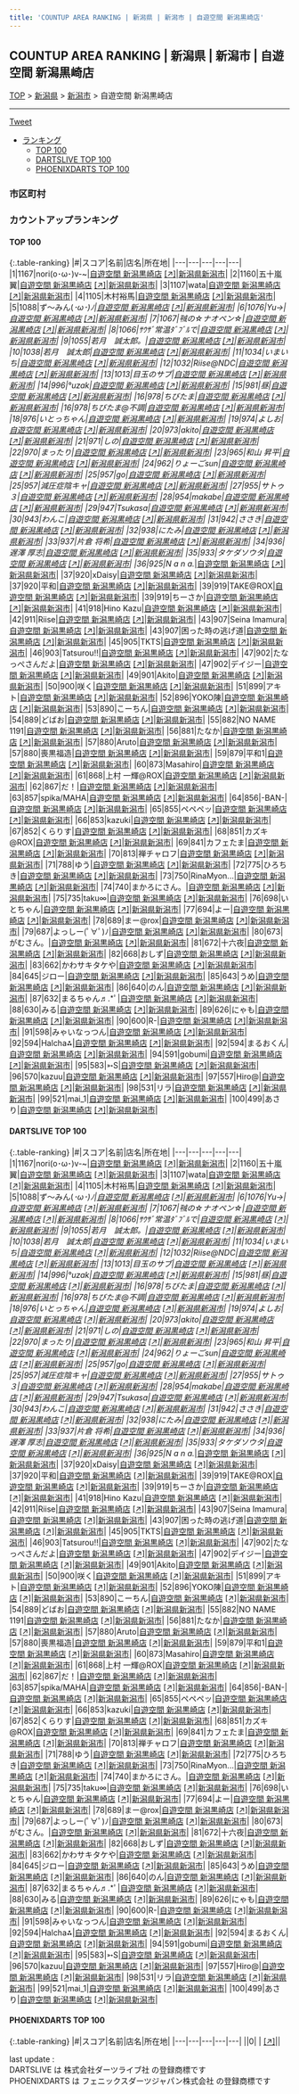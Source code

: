 ```yaml
---
title: 'COUNTUP AREA RANKING | 新潟県 | 新潟市 | 自遊空間 新潟黒崎店'
---
```

## COUNTUP AREA RANKING | 新潟県 | 新潟市 | 自遊空間 新潟黒崎店

[TOP](/darts/rank/) > [新潟県](/darts/rank/新潟県/) > [新潟市](/darts/rank/新潟県/新潟市/) > 自遊空間 新潟黒崎店

___

<a href="https://twitter.com/share?ref_src=twsrc%5Etfw" data-text="COUNTUP AREA RANKING | 新潟県新潟市自遊空間 新潟黒崎店" class="twitter-share-button" data-hashtags="DARTSLIVE,PHOENIXDARTS,darts,ダーツ" data-show-count="false">Tweet</a>

* [ランキング](#カウントアップランキング)
    * [TOP 100](#top-100)
    * [DARTSLIVE TOP 100](#dartslive-top-100)
    * [PHOENIXDARTS TOP 100](#phoenixdarts-top-100)

### 市区町村

<ul>

</ul>

### カウントアップランキング

#### TOP 100



{:.table-ranking}
|#|スコア|名前|店名|所在地|
|---|---|---|---|---|
|1|1167|<span class="rank-name-dl">nori(o･ω･)v-~</span>|<a href="/darts/rank/shops/3a2b16daa3afd832a3f63593b5358cc4.html">自遊空間 新潟黒崎店</a> <a href="https://search.dartslive.com/jp/shop/3a2b16daa3afd832a3f63593b5358cc4">[↗]</a>|<a href="/darts/rank/新潟県/新潟市">新潟県新潟市</a>|
|2|1160|<span class="rank-name-dl">五十嵐 翼</span>|<a href="/darts/rank/shops/3a2b16daa3afd832a3f63593b5358cc4.html">自遊空間 新潟黒崎店</a> <a href="https://search.dartslive.com/jp/shop/3a2b16daa3afd832a3f63593b5358cc4">[↗]</a>|<a href="/darts/rank/新潟県/新潟市">新潟県新潟市</a>|
|3|1107|<span class="rank-name-dl">wata</span>|<a href="/darts/rank/shops/3a2b16daa3afd832a3f63593b5358cc4.html">自遊空間 新潟黒崎店</a> <a href="https://search.dartslive.com/jp/shop/3a2b16daa3afd832a3f63593b5358cc4">[↗]</a>|<a href="/darts/rank/新潟県/新潟市">新潟県新潟市</a>|
|4|1105|<span class="rank-name-dl">木村裕馬</span>|<a href="/darts/rank/shops/3a2b16daa3afd832a3f63593b5358cc4.html">自遊空間 新潟黒崎店</a> <a href="https://search.dartslive.com/jp/shop/3a2b16daa3afd832a3f63593b5358cc4">[↗]</a>|<a href="/darts/rank/新潟県/新潟市">新潟県新潟市</a>|
|5|1088|<span class="rank-name-dl">ず～みん(*･ω･)ﾉ</span>|<a href="/darts/rank/shops/3a2b16daa3afd832a3f63593b5358cc4.html">自遊空間 新潟黒崎店</a> <a href="https://search.dartslive.com/jp/shop/3a2b16daa3afd832a3f63593b5358cc4">[↗]</a>|<a href="/darts/rank/新潟県/新潟市">新潟県新潟市</a>|
|6|1076|<span class="rank-name-dl">Yu→</span>|<a href="/darts/rank/shops/3a2b16daa3afd832a3f63593b5358cc4.html">自遊空間 新潟黒崎店</a> <a href="https://search.dartslive.com/jp/shop/3a2b16daa3afd832a3f63593b5358cc4">[↗]</a>|<a href="/darts/rank/新潟県/新潟市">新潟県新潟市</a>|
|7|1067|<span class="rank-name-dl">㍻の☆ナオペン☆</span>|<a href="/darts/rank/shops/3a2b16daa3afd832a3f63593b5358cc4.html">自遊空間 新潟黒崎店</a> <a href="https://search.dartslive.com/jp/shop/3a2b16daa3afd832a3f63593b5358cc4">[↗]</a>|<a href="/darts/rank/新潟県/新潟市">新潟県新潟市</a>|
|8|1066|<span class="rank-name-dl">ｻｳｻﾞ常温ﾀﾞﾌﾞﾙで</span>|<a href="/darts/rank/shops/3a2b16daa3afd832a3f63593b5358cc4.html">自遊空間 新潟黒崎店</a> <a href="https://search.dartslive.com/jp/shop/3a2b16daa3afd832a3f63593b5358cc4">[↗]</a>|<a href="/darts/rank/新潟県/新潟市">新潟県新潟市</a>|
|9|1055|<span class="rank-name-dl">若月　誠太郎。</span>|<a href="/darts/rank/shops/3a2b16daa3afd832a3f63593b5358cc4.html">自遊空間 新潟黒崎店</a> <a href="https://search.dartslive.com/jp/shop/3a2b16daa3afd832a3f63593b5358cc4">[↗]</a>|<a href="/darts/rank/新潟県/新潟市">新潟県新潟市</a>|
|10|1038|<span class="rank-name-dl">若月　誠太郎</span>|<a href="/darts/rank/shops/3a2b16daa3afd832a3f63593b5358cc4.html">自遊空間 新潟黒崎店</a> <a href="https://search.dartslive.com/jp/shop/3a2b16daa3afd832a3f63593b5358cc4">[↗]</a>|<a href="/darts/rank/新潟県/新潟市">新潟県新潟市</a>|
|11|1034|<span class="rank-name-dl">いまいち</span>|<a href="/darts/rank/shops/3a2b16daa3afd832a3f63593b5358cc4.html">自遊空間 新潟黒崎店</a> <a href="https://search.dartslive.com/jp/shop/3a2b16daa3afd832a3f63593b5358cc4">[↗]</a>|<a href="/darts/rank/新潟県/新潟市">新潟県新潟市</a>|
|12|1032|<span class="rank-name-dl">Riise@NDC</span>|<a href="/darts/rank/shops/3a2b16daa3afd832a3f63593b5358cc4.html">自遊空間 新潟黒崎店</a> <a href="https://search.dartslive.com/jp/shop/3a2b16daa3afd832a3f63593b5358cc4">[↗]</a>|<a href="/darts/rank/新潟県/新潟市">新潟県新潟市</a>|
|13|1013|<span class="rank-name-dl">目玉のサブ</span>|<a href="/darts/rank/shops/3a2b16daa3afd832a3f63593b5358cc4.html">自遊空間 新潟黒崎店</a> <a href="https://search.dartslive.com/jp/shop/3a2b16daa3afd832a3f63593b5358cc4">[↗]</a>|<a href="/darts/rank/新潟県/新潟市">新潟県新潟市</a>|
|14|996|<span class="rank-name-dl">°uzak</span>|<a href="/darts/rank/shops/3a2b16daa3afd832a3f63593b5358cc4.html">自遊空間 新潟黒崎店</a> <a href="https://search.dartslive.com/jp/shop/3a2b16daa3afd832a3f63593b5358cc4">[↗]</a>|<a href="/darts/rank/新潟県/新潟市">新潟県新潟市</a>|
|15|981|<span class="rank-name-dl">昼</span>|<a href="/darts/rank/shops/3a2b16daa3afd832a3f63593b5358cc4.html">自遊空間 新潟黒崎店</a> <a href="https://search.dartslive.com/jp/shop/3a2b16daa3afd832a3f63593b5358cc4">[↗]</a>|<a href="/darts/rank/新潟県/新潟市">新潟県新潟市</a>|
|16|978|<span class="rank-name-dl">ちびたま</span>|<a href="/darts/rank/shops/3a2b16daa3afd832a3f63593b5358cc4.html">自遊空間 新潟黒崎店</a> <a href="https://search.dartslive.com/jp/shop/3a2b16daa3afd832a3f63593b5358cc4">[↗]</a>|<a href="/darts/rank/新潟県/新潟市">新潟県新潟市</a>|
|16|978|<span class="rank-name-dl">ちびたま@不調</span>|<a href="/darts/rank/shops/3a2b16daa3afd832a3f63593b5358cc4.html">自遊空間 新潟黒崎店</a> <a href="https://search.dartslive.com/jp/shop/3a2b16daa3afd832a3f63593b5358cc4">[↗]</a>|<a href="/darts/rank/新潟県/新潟市">新潟県新潟市</a>|
|18|976|<span class="rank-name-dl">いとっちゃん</span>|<a href="/darts/rank/shops/3a2b16daa3afd832a3f63593b5358cc4.html">自遊空間 新潟黒崎店</a> <a href="https://search.dartslive.com/jp/shop/3a2b16daa3afd832a3f63593b5358cc4">[↗]</a>|<a href="/darts/rank/新潟県/新潟市">新潟県新潟市</a>|
|19|974|<span class="rank-name-dl">よしお</span>|<a href="/darts/rank/shops/3a2b16daa3afd832a3f63593b5358cc4.html">自遊空間 新潟黒崎店</a> <a href="https://search.dartslive.com/jp/shop/3a2b16daa3afd832a3f63593b5358cc4">[↗]</a>|<a href="/darts/rank/新潟県/新潟市">新潟県新潟市</a>|
|20|973|<span class="rank-name-dl">akito</span>|<a href="/darts/rank/shops/3a2b16daa3afd832a3f63593b5358cc4.html">自遊空間 新潟黒崎店</a> <a href="https://search.dartslive.com/jp/shop/3a2b16daa3afd832a3f63593b5358cc4">[↗]</a>|<a href="/darts/rank/新潟県/新潟市">新潟県新潟市</a>|
|21|971|<span class="rank-name-dl">しの</span>|<a href="/darts/rank/shops/3a2b16daa3afd832a3f63593b5358cc4.html">自遊空間 新潟黒崎店</a> <a href="https://search.dartslive.com/jp/shop/3a2b16daa3afd832a3f63593b5358cc4">[↗]</a>|<a href="/darts/rank/新潟県/新潟市">新潟県新潟市</a>|
|22|970|<span class="rank-name-dl">まったり</span>|<a href="/darts/rank/shops/3a2b16daa3afd832a3f63593b5358cc4.html">自遊空間 新潟黒崎店</a> <a href="https://search.dartslive.com/jp/shop/3a2b16daa3afd832a3f63593b5358cc4">[↗]</a>|<a href="/darts/rank/新潟県/新潟市">新潟県新潟市</a>|
|23|965|<span class="rank-name-dl">和山 昇平</span>|<a href="/darts/rank/shops/3a2b16daa3afd832a3f63593b5358cc4.html">自遊空間 新潟黒崎店</a> <a href="https://search.dartslive.com/jp/shop/3a2b16daa3afd832a3f63593b5358cc4">[↗]</a>|<a href="/darts/rank/新潟県/新潟市">新潟県新潟市</a>|
|24|962|<span class="rank-name-dl">りょーごsun</span>|<a href="/darts/rank/shops/3a2b16daa3afd832a3f63593b5358cc4.html">自遊空間 新潟黒崎店</a> <a href="https://search.dartslive.com/jp/shop/3a2b16daa3afd832a3f63593b5358cc4">[↗]</a>|<a href="/darts/rank/新潟県/新潟市">新潟県新潟市</a>|
|25|957|<span class="rank-name-dl">go</span>|<a href="/darts/rank/shops/3a2b16daa3afd832a3f63593b5358cc4.html">自遊空間 新潟黒崎店</a> <a href="https://search.dartslive.com/jp/shop/3a2b16daa3afd832a3f63593b5358cc4">[↗]</a>|<a href="/darts/rank/新潟県/新潟市">新潟県新潟市</a>|
|25|957|<span class="rank-name-dl">減圧症陰キャ</span>|<a href="/darts/rank/shops/3a2b16daa3afd832a3f63593b5358cc4.html">自遊空間 新潟黒崎店</a> <a href="https://search.dartslive.com/jp/shop/3a2b16daa3afd832a3f63593b5358cc4">[↗]</a>|<a href="/darts/rank/新潟県/新潟市">新潟県新潟市</a>|
|27|955|<span class="rank-name-dl">サトゥ３</span>|<a href="/darts/rank/shops/3a2b16daa3afd832a3f63593b5358cc4.html">自遊空間 新潟黒崎店</a> <a href="https://search.dartslive.com/jp/shop/3a2b16daa3afd832a3f63593b5358cc4">[↗]</a>|<a href="/darts/rank/新潟県/新潟市">新潟県新潟市</a>|
|28|954|<span class="rank-name-dl">makabe</span>|<a href="/darts/rank/shops/3a2b16daa3afd832a3f63593b5358cc4.html">自遊空間 新潟黒崎店</a> <a href="https://search.dartslive.com/jp/shop/3a2b16daa3afd832a3f63593b5358cc4">[↗]</a>|<a href="/darts/rank/新潟県/新潟市">新潟県新潟市</a>|
|29|947|<span class="rank-name-dl">Tsukasa</span>|<a href="/darts/rank/shops/3a2b16daa3afd832a3f63593b5358cc4.html">自遊空間 新潟黒崎店</a> <a href="https://search.dartslive.com/jp/shop/3a2b16daa3afd832a3f63593b5358cc4">[↗]</a>|<a href="/darts/rank/新潟県/新潟市">新潟県新潟市</a>|
|30|943|<span class="rank-name-dl">わんこ</span>|<a href="/darts/rank/shops/3a2b16daa3afd832a3f63593b5358cc4.html">自遊空間 新潟黒崎店</a> <a href="https://search.dartslive.com/jp/shop/3a2b16daa3afd832a3f63593b5358cc4">[↗]</a>|<a href="/darts/rank/新潟県/新潟市">新潟県新潟市</a>|
|31|942|<span class="rank-name-dl">ささき</span>|<a href="/darts/rank/shops/3a2b16daa3afd832a3f63593b5358cc4.html">自遊空間 新潟黒崎店</a> <a href="https://search.dartslive.com/jp/shop/3a2b16daa3afd832a3f63593b5358cc4">[↗]</a>|<a href="/darts/rank/新潟県/新潟市">新潟県新潟市</a>|
|32|938|<span class="rank-name-dl">にたみ</span>|<a href="/darts/rank/shops/3a2b16daa3afd832a3f63593b5358cc4.html">自遊空間 新潟黒崎店</a> <a href="https://search.dartslive.com/jp/shop/3a2b16daa3afd832a3f63593b5358cc4">[↗]</a>|<a href="/darts/rank/新潟県/新潟市">新潟県新潟市</a>|
|33|937|<span class="rank-name-dl">片倉 将希</span>|<a href="/darts/rank/shops/3a2b16daa3afd832a3f63593b5358cc4.html">自遊空間 新潟黒崎店</a> <a href="https://search.dartslive.com/jp/shop/3a2b16daa3afd832a3f63593b5358cc4">[↗]</a>|<a href="/darts/rank/新潟県/新潟市">新潟県新潟市</a>|
|34|936|<span class="rank-name-dl">遅澤 厚志</span>|<a href="/darts/rank/shops/3a2b16daa3afd832a3f63593b5358cc4.html">自遊空間 新潟黒崎店</a> <a href="https://search.dartslive.com/jp/shop/3a2b16daa3afd832a3f63593b5358cc4">[↗]</a>|<a href="/darts/rank/新潟県/新潟市">新潟県新潟市</a>|
|35|933|<span class="rank-name-dl">タケダソウタ</span>|<a href="/darts/rank/shops/3a2b16daa3afd832a3f63593b5358cc4.html">自遊空間 新潟黒崎店</a> <a href="https://search.dartslive.com/jp/shop/3a2b16daa3afd832a3f63593b5358cc4">[↗]</a>|<a href="/darts/rank/新潟県/新潟市">新潟県新潟市</a>|
|36|925|<span class="rank-name-dl">N a n a.*</span>|<a href="/darts/rank/shops/3a2b16daa3afd832a3f63593b5358cc4.html">自遊空間 新潟黒崎店</a> <a href="https://search.dartslive.com/jp/shop/3a2b16daa3afd832a3f63593b5358cc4">[↗]</a>|<a href="/darts/rank/新潟県/新潟市">新潟県新潟市</a>|
|37|920|<span class="rank-name-dl">xDaisy</span>|<a href="/darts/rank/shops/3a2b16daa3afd832a3f63593b5358cc4.html">自遊空間 新潟黒崎店</a> <a href="https://search.dartslive.com/jp/shop/3a2b16daa3afd832a3f63593b5358cc4">[↗]</a>|<a href="/darts/rank/新潟県/新潟市">新潟県新潟市</a>|
|37|920|<span class="rank-name-dl">平和</span>|<a href="/darts/rank/shops/3a2b16daa3afd832a3f63593b5358cc4.html">自遊空間 新潟黒崎店</a> <a href="https://search.dartslive.com/jp/shop/3a2b16daa3afd832a3f63593b5358cc4">[↗]</a>|<a href="/darts/rank/新潟県/新潟市">新潟県新潟市</a>|
|39|919|<span class="rank-name-dl">TAKE@ROX</span>|<a href="/darts/rank/shops/3a2b16daa3afd832a3f63593b5358cc4.html">自遊空間 新潟黒崎店</a> <a href="https://search.dartslive.com/jp/shop/3a2b16daa3afd832a3f63593b5358cc4">[↗]</a>|<a href="/darts/rank/新潟県/新潟市">新潟県新潟市</a>|
|39|919|<span class="rank-name-dl">ちーさか</span>|<a href="/darts/rank/shops/3a2b16daa3afd832a3f63593b5358cc4.html">自遊空間 新潟黒崎店</a> <a href="https://search.dartslive.com/jp/shop/3a2b16daa3afd832a3f63593b5358cc4">[↗]</a>|<a href="/darts/rank/新潟県/新潟市">新潟県新潟市</a>|
|41|918|<span class="rank-name-dl">Hino Kazu</span>|<a href="/darts/rank/shops/3a2b16daa3afd832a3f63593b5358cc4.html">自遊空間 新潟黒崎店</a> <a href="https://search.dartslive.com/jp/shop/3a2b16daa3afd832a3f63593b5358cc4">[↗]</a>|<a href="/darts/rank/新潟県/新潟市">新潟県新潟市</a>|
|42|911|<span class="rank-name-dl">Riise</span>|<a href="/darts/rank/shops/3a2b16daa3afd832a3f63593b5358cc4.html">自遊空間 新潟黒崎店</a> <a href="https://search.dartslive.com/jp/shop/3a2b16daa3afd832a3f63593b5358cc4">[↗]</a>|<a href="/darts/rank/新潟県/新潟市">新潟県新潟市</a>|
|43|907|<span class="rank-name-dl">Seina Imamura</span>|<a href="/darts/rank/shops/3a2b16daa3afd832a3f63593b5358cc4.html">自遊空間 新潟黒崎店</a> <a href="https://search.dartslive.com/jp/shop/3a2b16daa3afd832a3f63593b5358cc4">[↗]</a>|<a href="/darts/rank/新潟県/新潟市">新潟県新潟市</a>|
|43|907|<span class="rank-name-dl">困った時の逃げ道</span>|<a href="/darts/rank/shops/3a2b16daa3afd832a3f63593b5358cc4.html">自遊空間 新潟黒崎店</a> <a href="https://search.dartslive.com/jp/shop/3a2b16daa3afd832a3f63593b5358cc4">[↗]</a>|<a href="/darts/rank/新潟県/新潟市">新潟県新潟市</a>|
|45|905|<span class="rank-name-dl">TKTS</span>|<a href="/darts/rank/shops/3a2b16daa3afd832a3f63593b5358cc4.html">自遊空間 新潟黒崎店</a> <a href="https://search.dartslive.com/jp/shop/3a2b16daa3afd832a3f63593b5358cc4">[↗]</a>|<a href="/darts/rank/新潟県/新潟市">新潟県新潟市</a>|
|46|903|<span class="rank-name-dl">Tatsurou!!</span>|<a href="/darts/rank/shops/3a2b16daa3afd832a3f63593b5358cc4.html">自遊空間 新潟黒崎店</a> <a href="https://search.dartslive.com/jp/shop/3a2b16daa3afd832a3f63593b5358cc4">[↗]</a>|<a href="/darts/rank/新潟県/新潟市">新潟県新潟市</a>|
|47|902|<span class="rank-name-dl">たなっぺさんだよ</span>|<a href="/darts/rank/shops/3a2b16daa3afd832a3f63593b5358cc4.html">自遊空間 新潟黒崎店</a> <a href="https://search.dartslive.com/jp/shop/3a2b16daa3afd832a3f63593b5358cc4">[↗]</a>|<a href="/darts/rank/新潟県/新潟市">新潟県新潟市</a>|
|47|902|<span class="rank-name-dl">デイジー</span>|<a href="/darts/rank/shops/3a2b16daa3afd832a3f63593b5358cc4.html">自遊空間 新潟黒崎店</a> <a href="https://search.dartslive.com/jp/shop/3a2b16daa3afd832a3f63593b5358cc4">[↗]</a>|<a href="/darts/rank/新潟県/新潟市">新潟県新潟市</a>|
|49|901|<span class="rank-name-dl">Akito</span>|<a href="/darts/rank/shops/3a2b16daa3afd832a3f63593b5358cc4.html">自遊空間 新潟黒崎店</a> <a href="https://search.dartslive.com/jp/shop/3a2b16daa3afd832a3f63593b5358cc4">[↗]</a>|<a href="/darts/rank/新潟県/新潟市">新潟県新潟市</a>|
|50|900|<span class="rank-name-dl">咲く</span>|<a href="/darts/rank/shops/3a2b16daa3afd832a3f63593b5358cc4.html">自遊空間 新潟黒崎店</a> <a href="https://search.dartslive.com/jp/shop/3a2b16daa3afd832a3f63593b5358cc4">[↗]</a>|<a href="/darts/rank/新潟県/新潟市">新潟県新潟市</a>|
|51|899|<span class="rank-name-dl">アキト</span>|<a href="/darts/rank/shops/3a2b16daa3afd832a3f63593b5358cc4.html">自遊空間 新潟黒崎店</a> <a href="https://search.dartslive.com/jp/shop/3a2b16daa3afd832a3f63593b5358cc4">[↗]</a>|<a href="/darts/rank/新潟県/新潟市">新潟県新潟市</a>|
|52|896|<span class="rank-name-dl">YOKO陳</span>|<a href="/darts/rank/shops/3a2b16daa3afd832a3f63593b5358cc4.html">自遊空間 新潟黒崎店</a> <a href="https://search.dartslive.com/jp/shop/3a2b16daa3afd832a3f63593b5358cc4">[↗]</a>|<a href="/darts/rank/新潟県/新潟市">新潟県新潟市</a>|
|53|890|<span class="rank-name-dl">こーちん</span>|<a href="/darts/rank/shops/3a2b16daa3afd832a3f63593b5358cc4.html">自遊空間 新潟黒崎店</a> <a href="https://search.dartslive.com/jp/shop/3a2b16daa3afd832a3f63593b5358cc4">[↗]</a>|<a href="/darts/rank/新潟県/新潟市">新潟県新潟市</a>|
|54|889|<span class="rank-name-dl">どばお</span>|<a href="/darts/rank/shops/3a2b16daa3afd832a3f63593b5358cc4.html">自遊空間 新潟黒崎店</a> <a href="https://search.dartslive.com/jp/shop/3a2b16daa3afd832a3f63593b5358cc4">[↗]</a>|<a href="/darts/rank/新潟県/新潟市">新潟県新潟市</a>|
|55|882|<span class="rank-name-dl">NO NAME 1191</span>|<a href="/darts/rank/shops/3a2b16daa3afd832a3f63593b5358cc4.html">自遊空間 新潟黒崎店</a> <a href="https://search.dartslive.com/jp/shop/3a2b16daa3afd832a3f63593b5358cc4">[↗]</a>|<a href="/darts/rank/新潟県/新潟市">新潟県新潟市</a>|
|56|881|<span class="rank-name-dl">たなか</span>|<a href="/darts/rank/shops/3a2b16daa3afd832a3f63593b5358cc4.html">自遊空間 新潟黒崎店</a> <a href="https://search.dartslive.com/jp/shop/3a2b16daa3afd832a3f63593b5358cc4">[↗]</a>|<a href="/darts/rank/新潟県/新潟市">新潟県新潟市</a>|
|57|880|<span class="rank-name-dl">Aruto</span>|<a href="/darts/rank/shops/3a2b16daa3afd832a3f63593b5358cc4.html">自遊空間 新潟黒崎店</a> <a href="https://search.dartslive.com/jp/shop/3a2b16daa3afd832a3f63593b5358cc4">[↗]</a>|<a href="/darts/rank/新潟県/新潟市">新潟県新潟市</a>|
|57|880|<span class="rank-name-dl">喪黒福造</span>|<a href="/darts/rank/shops/3a2b16daa3afd832a3f63593b5358cc4.html">自遊空間 新潟黒崎店</a> <a href="https://search.dartslive.com/jp/shop/3a2b16daa3afd832a3f63593b5358cc4">[↗]</a>|<a href="/darts/rank/新潟県/新潟市">新潟県新潟市</a>|
|59|879|<span class="rank-name-dl">平和1</span>|<a href="/darts/rank/shops/3a2b16daa3afd832a3f63593b5358cc4.html">自遊空間 新潟黒崎店</a> <a href="https://search.dartslive.com/jp/shop/3a2b16daa3afd832a3f63593b5358cc4">[↗]</a>|<a href="/darts/rank/新潟県/新潟市">新潟県新潟市</a>|
|60|873|<span class="rank-name-dl">Masahiro</span>|<a href="/darts/rank/shops/3a2b16daa3afd832a3f63593b5358cc4.html">自遊空間 新潟黒崎店</a> <a href="https://search.dartslive.com/jp/shop/3a2b16daa3afd832a3f63593b5358cc4">[↗]</a>|<a href="/darts/rank/新潟県/新潟市">新潟県新潟市</a>|
|61|868|<span class="rank-name-dl">上村 一輝@ROX</span>|<a href="/darts/rank/shops/3a2b16daa3afd832a3f63593b5358cc4.html">自遊空間 新潟黒崎店</a> <a href="https://search.dartslive.com/jp/shop/3a2b16daa3afd832a3f63593b5358cc4">[↗]</a>|<a href="/darts/rank/新潟県/新潟市">新潟県新潟市</a>|
|62|867|<span class="rank-name-dl">だ！</span>|<a href="/darts/rank/shops/3a2b16daa3afd832a3f63593b5358cc4.html">自遊空間 新潟黒崎店</a> <a href="https://search.dartslive.com/jp/shop/3a2b16daa3afd832a3f63593b5358cc4">[↗]</a>|<a href="/darts/rank/新潟県/新潟市">新潟県新潟市</a>|
|63|857|<span class="rank-name-dl">spika/MAHA</span>|<a href="/darts/rank/shops/3a2b16daa3afd832a3f63593b5358cc4.html">自遊空間 新潟黒崎店</a> <a href="https://search.dartslive.com/jp/shop/3a2b16daa3afd832a3f63593b5358cc4">[↗]</a>|<a href="/darts/rank/新潟県/新潟市">新潟県新潟市</a>|
|64|856|<span class="rank-name-dl">-BAN-</span>|<a href="/darts/rank/shops/3a2b16daa3afd832a3f63593b5358cc4.html">自遊空間 新潟黒崎店</a> <a href="https://search.dartslive.com/jp/shop/3a2b16daa3afd832a3f63593b5358cc4">[↗]</a>|<a href="/darts/rank/新潟県/新潟市">新潟県新潟市</a>|
|65|855|<span class="rank-name-dl">ペペペッ</span>|<a href="/darts/rank/shops/3a2b16daa3afd832a3f63593b5358cc4.html">自遊空間 新潟黒崎店</a> <a href="https://search.dartslive.com/jp/shop/3a2b16daa3afd832a3f63593b5358cc4">[↗]</a>|<a href="/darts/rank/新潟県/新潟市">新潟県新潟市</a>|
|66|853|<span class="rank-name-dl">kazuki</span>|<a href="/darts/rank/shops/3a2b16daa3afd832a3f63593b5358cc4.html">自遊空間 新潟黒崎店</a> <a href="https://search.dartslive.com/jp/shop/3a2b16daa3afd832a3f63593b5358cc4">[↗]</a>|<a href="/darts/rank/新潟県/新潟市">新潟県新潟市</a>|
|67|852|<span class="rank-name-dl">くらりす</span>|<a href="/darts/rank/shops/3a2b16daa3afd832a3f63593b5358cc4.html">自遊空間 新潟黒崎店</a> <a href="https://search.dartslive.com/jp/shop/3a2b16daa3afd832a3f63593b5358cc4">[↗]</a>|<a href="/darts/rank/新潟県/新潟市">新潟県新潟市</a>|
|68|851|<span class="rank-name-dl">カズキ@ROX</span>|<a href="/darts/rank/shops/3a2b16daa3afd832a3f63593b5358cc4.html">自遊空間 新潟黒崎店</a> <a href="https://search.dartslive.com/jp/shop/3a2b16daa3afd832a3f63593b5358cc4">[↗]</a>|<a href="/darts/rank/新潟県/新潟市">新潟県新潟市</a>|
|69|841|<span class="rank-name-dl">カフェたま</span>|<a href="/darts/rank/shops/3a2b16daa3afd832a3f63593b5358cc4.html">自遊空間 新潟黒崎店</a> <a href="https://search.dartslive.com/jp/shop/3a2b16daa3afd832a3f63593b5358cc4">[↗]</a>|<a href="/darts/rank/新潟県/新潟市">新潟県新潟市</a>|
|70|813|<span class="rank-name-dl">禅チャロフ</span>|<a href="/darts/rank/shops/3a2b16daa3afd832a3f63593b5358cc4.html">自遊空間 新潟黒崎店</a> <a href="https://search.dartslive.com/jp/shop/3a2b16daa3afd832a3f63593b5358cc4">[↗]</a>|<a href="/darts/rank/新潟県/新潟市">新潟県新潟市</a>|
|71|788|<span class="rank-name-dl">ゆう</span>|<a href="/darts/rank/shops/3a2b16daa3afd832a3f63593b5358cc4.html">自遊空間 新潟黒崎店</a> <a href="https://search.dartslive.com/jp/shop/3a2b16daa3afd832a3f63593b5358cc4">[↗]</a>|<a href="/darts/rank/新潟県/新潟市">新潟県新潟市</a>|
|72|775|<span class="rank-name-dl">ひろちき</span>|<a href="/darts/rank/shops/3a2b16daa3afd832a3f63593b5358cc4.html">自遊空間 新潟黒崎店</a> <a href="https://search.dartslive.com/jp/shop/3a2b16daa3afd832a3f63593b5358cc4">[↗]</a>|<a href="/darts/rank/新潟県/新潟市">新潟県新潟市</a>|
|73|750|<span class="rank-name-dl">RinaMyon...</span>|<a href="/darts/rank/shops/3a2b16daa3afd832a3f63593b5358cc4.html">自遊空間 新潟黒崎店</a> <a href="https://search.dartslive.com/jp/shop/3a2b16daa3afd832a3f63593b5358cc4">[↗]</a>|<a href="/darts/rank/新潟県/新潟市">新潟県新潟市</a>|
|74|740|<span class="rank-name-dl">まかろにさん。</span>|<a href="/darts/rank/shops/3a2b16daa3afd832a3f63593b5358cc4.html">自遊空間 新潟黒崎店</a> <a href="https://search.dartslive.com/jp/shop/3a2b16daa3afd832a3f63593b5358cc4">[↗]</a>|<a href="/darts/rank/新潟県/新潟市">新潟県新潟市</a>|
|75|735|<span class="rank-name-dl">taku∞</span>|<a href="/darts/rank/shops/3a2b16daa3afd832a3f63593b5358cc4.html">自遊空間 新潟黒崎店</a> <a href="https://search.dartslive.com/jp/shop/3a2b16daa3afd832a3f63593b5358cc4">[↗]</a>|<a href="/darts/rank/新潟県/新潟市">新潟県新潟市</a>|
|76|698|<span class="rank-name-dl">いとちゃん</span>|<a href="/darts/rank/shops/3a2b16daa3afd832a3f63593b5358cc4.html">自遊空間 新潟黒崎店</a> <a href="https://search.dartslive.com/jp/shop/3a2b16daa3afd832a3f63593b5358cc4">[↗]</a>|<a href="/darts/rank/新潟県/新潟市">新潟県新潟市</a>|
|77|694|<span class="rank-name-dl">よー</span>|<a href="/darts/rank/shops/3a2b16daa3afd832a3f63593b5358cc4.html">自遊空間 新潟黒崎店</a> <a href="https://search.dartslive.com/jp/shop/3a2b16daa3afd832a3f63593b5358cc4">[↗]</a>|<a href="/darts/rank/新潟県/新潟市">新潟県新潟市</a>|
|78|689|<span class="rank-name-dl">まー@rox</span>|<a href="/darts/rank/shops/3a2b16daa3afd832a3f63593b5358cc4.html">自遊空間 新潟黒崎店</a> <a href="https://search.dartslive.com/jp/shop/3a2b16daa3afd832a3f63593b5358cc4">[↗]</a>|<a href="/darts/rank/新潟県/新潟市">新潟県新潟市</a>|
|79|687|<span class="rank-name-dl">よっしー(ﾟ∀ﾟ)ﾉ</span>|<a href="/darts/rank/shops/3a2b16daa3afd832a3f63593b5358cc4.html">自遊空間 新潟黒崎店</a> <a href="https://search.dartslive.com/jp/shop/3a2b16daa3afd832a3f63593b5358cc4">[↗]</a>|<a href="/darts/rank/新潟県/新潟市">新潟県新潟市</a>|
|80|673|<span class="rank-name-dl">がむさん。</span>|<a href="/darts/rank/shops/3a2b16daa3afd832a3f63593b5358cc4.html">自遊空間 新潟黒崎店</a> <a href="https://search.dartslive.com/jp/shop/3a2b16daa3afd832a3f63593b5358cc4">[↗]</a>|<a href="/darts/rank/新潟県/新潟市">新潟県新潟市</a>|
|81|672|<span class="rank-name-dl">十六夜</span>|<a href="/darts/rank/shops/3a2b16daa3afd832a3f63593b5358cc4.html">自遊空間 新潟黒崎店</a> <a href="https://search.dartslive.com/jp/shop/3a2b16daa3afd832a3f63593b5358cc4">[↗]</a>|<a href="/darts/rank/新潟県/新潟市">新潟県新潟市</a>|
|82|668|<span class="rank-name-dl">おしず</span>|<a href="/darts/rank/shops/3a2b16daa3afd832a3f63593b5358cc4.html">自遊空間 新潟黒崎店</a> <a href="https://search.dartslive.com/jp/shop/3a2b16daa3afd832a3f63593b5358cc4">[↗]</a>|<a href="/darts/rank/新潟県/新潟市">新潟県新潟市</a>|
|83|662|<span class="rank-name-dl">かわサキタケや</span>|<a href="/darts/rank/shops/3a2b16daa3afd832a3f63593b5358cc4.html">自遊空間 新潟黒崎店</a> <a href="https://search.dartslive.com/jp/shop/3a2b16daa3afd832a3f63593b5358cc4">[↗]</a>|<a href="/darts/rank/新潟県/新潟市">新潟県新潟市</a>|
|84|645|<span class="rank-name-dl">ジロー</span>|<a href="/darts/rank/shops/3a2b16daa3afd832a3f63593b5358cc4.html">自遊空間 新潟黒崎店</a> <a href="https://search.dartslive.com/jp/shop/3a2b16daa3afd832a3f63593b5358cc4">[↗]</a>|<a href="/darts/rank/新潟県/新潟市">新潟県新潟市</a>|
|85|643|<span class="rank-name-dl">うめ</span>|<a href="/darts/rank/shops/3a2b16daa3afd832a3f63593b5358cc4.html">自遊空間 新潟黒崎店</a> <a href="https://search.dartslive.com/jp/shop/3a2b16daa3afd832a3f63593b5358cc4">[↗]</a>|<a href="/darts/rank/新潟県/新潟市">新潟県新潟市</a>|
|86|640|<span class="rank-name-dl">のん</span>|<a href="/darts/rank/shops/3a2b16daa3afd832a3f63593b5358cc4.html">自遊空間 新潟黒崎店</a> <a href="https://search.dartslive.com/jp/shop/3a2b16daa3afd832a3f63593b5358cc4">[↗]</a>|<a href="/darts/rank/新潟県/新潟市">新潟県新潟市</a>|
|87|632|<span class="rank-name-dl">まるちゃん♬.*ﾟ</span>|<a href="/darts/rank/shops/3a2b16daa3afd832a3f63593b5358cc4.html">自遊空間 新潟黒崎店</a> <a href="https://search.dartslive.com/jp/shop/3a2b16daa3afd832a3f63593b5358cc4">[↗]</a>|<a href="/darts/rank/新潟県/新潟市">新潟県新潟市</a>|
|88|630|<span class="rank-name-dl">みる</span>|<a href="/darts/rank/shops/3a2b16daa3afd832a3f63593b5358cc4.html">自遊空間 新潟黒崎店</a> <a href="https://search.dartslive.com/jp/shop/3a2b16daa3afd832a3f63593b5358cc4">[↗]</a>|<a href="/darts/rank/新潟県/新潟市">新潟県新潟市</a>|
|89|626|<span class="rank-name-dl">にゃも</span>|<a href="/darts/rank/shops/3a2b16daa3afd832a3f63593b5358cc4.html">自遊空間 新潟黒崎店</a> <a href="https://search.dartslive.com/jp/shop/3a2b16daa3afd832a3f63593b5358cc4">[↗]</a>|<a href="/darts/rank/新潟県/新潟市">新潟県新潟市</a>|
|90|600|<span class="rank-name-dl">R-</span>|<a href="/darts/rank/shops/3a2b16daa3afd832a3f63593b5358cc4.html">自遊空間 新潟黒崎店</a> <a href="https://search.dartslive.com/jp/shop/3a2b16daa3afd832a3f63593b5358cc4">[↗]</a>|<a href="/darts/rank/新潟県/新潟市">新潟県新潟市</a>|
|91|598|<span class="rank-name-dl">みゃいなっつん</span>|<a href="/darts/rank/shops/3a2b16daa3afd832a3f63593b5358cc4.html">自遊空間 新潟黒崎店</a> <a href="https://search.dartslive.com/jp/shop/3a2b16daa3afd832a3f63593b5358cc4">[↗]</a>|<a href="/darts/rank/新潟県/新潟市">新潟県新潟市</a>|
|92|594|<span class="rank-name-dl">Halcha⁂</span>|<a href="/darts/rank/shops/3a2b16daa3afd832a3f63593b5358cc4.html">自遊空間 新潟黒崎店</a> <a href="https://search.dartslive.com/jp/shop/3a2b16daa3afd832a3f63593b5358cc4">[↗]</a>|<a href="/darts/rank/新潟県/新潟市">新潟県新潟市</a>|
|92|594|<span class="rank-name-dl">まるおくん</span>|<a href="/darts/rank/shops/3a2b16daa3afd832a3f63593b5358cc4.html">自遊空間 新潟黒崎店</a> <a href="https://search.dartslive.com/jp/shop/3a2b16daa3afd832a3f63593b5358cc4">[↗]</a>|<a href="/darts/rank/新潟県/新潟市">新潟県新潟市</a>|
|94|591|<span class="rank-name-dl">gobumi</span>|<a href="/darts/rank/shops/3a2b16daa3afd832a3f63593b5358cc4.html">自遊空間 新潟黒崎店</a> <a href="https://search.dartslive.com/jp/shop/3a2b16daa3afd832a3f63593b5358cc4">[↗]</a>|<a href="/darts/rank/新潟県/新潟市">新潟県新潟市</a>|
|95|583|<span class="rank-name-dl">➳S</span>|<a href="/darts/rank/shops/3a2b16daa3afd832a3f63593b5358cc4.html">自遊空間 新潟黒崎店</a> <a href="https://search.dartslive.com/jp/shop/3a2b16daa3afd832a3f63593b5358cc4">[↗]</a>|<a href="/darts/rank/新潟県/新潟市">新潟県新潟市</a>|
|96|570|<span class="rank-name-dl">kazuu</span>|<a href="/darts/rank/shops/3a2b16daa3afd832a3f63593b5358cc4.html">自遊空間 新潟黒崎店</a> <a href="https://search.dartslive.com/jp/shop/3a2b16daa3afd832a3f63593b5358cc4">[↗]</a>|<a href="/darts/rank/新潟県/新潟市">新潟県新潟市</a>|
|97|557|<span class="rank-name-dl">Hiro@</span>|<a href="/darts/rank/shops/3a2b16daa3afd832a3f63593b5358cc4.html">自遊空間 新潟黒崎店</a> <a href="https://search.dartslive.com/jp/shop/3a2b16daa3afd832a3f63593b5358cc4">[↗]</a>|<a href="/darts/rank/新潟県/新潟市">新潟県新潟市</a>|
|98|531|<span class="rank-name-dl">リラ</span>|<a href="/darts/rank/shops/3a2b16daa3afd832a3f63593b5358cc4.html">自遊空間 新潟黒崎店</a> <a href="https://search.dartslive.com/jp/shop/3a2b16daa3afd832a3f63593b5358cc4">[↗]</a>|<a href="/darts/rank/新潟県/新潟市">新潟県新潟市</a>|
|99|521|<span class="rank-name-dl">mai_1</span>|<a href="/darts/rank/shops/3a2b16daa3afd832a3f63593b5358cc4.html">自遊空間 新潟黒崎店</a> <a href="https://search.dartslive.com/jp/shop/3a2b16daa3afd832a3f63593b5358cc4">[↗]</a>|<a href="/darts/rank/新潟県/新潟市">新潟県新潟市</a>|
|100|499|<span class="rank-name-dl">あさり</span>|<a href="/darts/rank/shops/3a2b16daa3afd832a3f63593b5358cc4.html">自遊空間 新潟黒崎店</a> <a href="https://search.dartslive.com/jp/shop/3a2b16daa3afd832a3f63593b5358cc4">[↗]</a>|<a href="/darts/rank/新潟県/新潟市">新潟県新潟市</a>|


#### DARTSLIVE TOP 100



{:.table-ranking}
|#|スコア|名前|店名|所在地|
|---|---|---|---|---|
|1|1167|<span class="rank-name-dl">nori(o･ω･)v-~</span>|<a href="/darts/rank/shops/3a2b16daa3afd832a3f63593b5358cc4.html">自遊空間 新潟黒崎店</a> <a href="https://search.dartslive.com/jp/shop/3a2b16daa3afd832a3f63593b5358cc4">[↗]</a>|<a href="/darts/rank/新潟県/新潟市">新潟県新潟市</a>|
|2|1160|<span class="rank-name-dl">五十嵐 翼</span>|<a href="/darts/rank/shops/3a2b16daa3afd832a3f63593b5358cc4.html">自遊空間 新潟黒崎店</a> <a href="https://search.dartslive.com/jp/shop/3a2b16daa3afd832a3f63593b5358cc4">[↗]</a>|<a href="/darts/rank/新潟県/新潟市">新潟県新潟市</a>|
|3|1107|<span class="rank-name-dl">wata</span>|<a href="/darts/rank/shops/3a2b16daa3afd832a3f63593b5358cc4.html">自遊空間 新潟黒崎店</a> <a href="https://search.dartslive.com/jp/shop/3a2b16daa3afd832a3f63593b5358cc4">[↗]</a>|<a href="/darts/rank/新潟県/新潟市">新潟県新潟市</a>|
|4|1105|<span class="rank-name-dl">木村裕馬</span>|<a href="/darts/rank/shops/3a2b16daa3afd832a3f63593b5358cc4.html">自遊空間 新潟黒崎店</a> <a href="https://search.dartslive.com/jp/shop/3a2b16daa3afd832a3f63593b5358cc4">[↗]</a>|<a href="/darts/rank/新潟県/新潟市">新潟県新潟市</a>|
|5|1088|<span class="rank-name-dl">ず～みん(*･ω･)ﾉ</span>|<a href="/darts/rank/shops/3a2b16daa3afd832a3f63593b5358cc4.html">自遊空間 新潟黒崎店</a> <a href="https://search.dartslive.com/jp/shop/3a2b16daa3afd832a3f63593b5358cc4">[↗]</a>|<a href="/darts/rank/新潟県/新潟市">新潟県新潟市</a>|
|6|1076|<span class="rank-name-dl">Yu→</span>|<a href="/darts/rank/shops/3a2b16daa3afd832a3f63593b5358cc4.html">自遊空間 新潟黒崎店</a> <a href="https://search.dartslive.com/jp/shop/3a2b16daa3afd832a3f63593b5358cc4">[↗]</a>|<a href="/darts/rank/新潟県/新潟市">新潟県新潟市</a>|
|7|1067|<span class="rank-name-dl">㍻の☆ナオペン☆</span>|<a href="/darts/rank/shops/3a2b16daa3afd832a3f63593b5358cc4.html">自遊空間 新潟黒崎店</a> <a href="https://search.dartslive.com/jp/shop/3a2b16daa3afd832a3f63593b5358cc4">[↗]</a>|<a href="/darts/rank/新潟県/新潟市">新潟県新潟市</a>|
|8|1066|<span class="rank-name-dl">ｻｳｻﾞ常温ﾀﾞﾌﾞﾙで</span>|<a href="/darts/rank/shops/3a2b16daa3afd832a3f63593b5358cc4.html">自遊空間 新潟黒崎店</a> <a href="https://search.dartslive.com/jp/shop/3a2b16daa3afd832a3f63593b5358cc4">[↗]</a>|<a href="/darts/rank/新潟県/新潟市">新潟県新潟市</a>|
|9|1055|<span class="rank-name-dl">若月　誠太郎。</span>|<a href="/darts/rank/shops/3a2b16daa3afd832a3f63593b5358cc4.html">自遊空間 新潟黒崎店</a> <a href="https://search.dartslive.com/jp/shop/3a2b16daa3afd832a3f63593b5358cc4">[↗]</a>|<a href="/darts/rank/新潟県/新潟市">新潟県新潟市</a>|
|10|1038|<span class="rank-name-dl">若月　誠太郎</span>|<a href="/darts/rank/shops/3a2b16daa3afd832a3f63593b5358cc4.html">自遊空間 新潟黒崎店</a> <a href="https://search.dartslive.com/jp/shop/3a2b16daa3afd832a3f63593b5358cc4">[↗]</a>|<a href="/darts/rank/新潟県/新潟市">新潟県新潟市</a>|
|11|1034|<span class="rank-name-dl">いまいち</span>|<a href="/darts/rank/shops/3a2b16daa3afd832a3f63593b5358cc4.html">自遊空間 新潟黒崎店</a> <a href="https://search.dartslive.com/jp/shop/3a2b16daa3afd832a3f63593b5358cc4">[↗]</a>|<a href="/darts/rank/新潟県/新潟市">新潟県新潟市</a>|
|12|1032|<span class="rank-name-dl">Riise@NDC</span>|<a href="/darts/rank/shops/3a2b16daa3afd832a3f63593b5358cc4.html">自遊空間 新潟黒崎店</a> <a href="https://search.dartslive.com/jp/shop/3a2b16daa3afd832a3f63593b5358cc4">[↗]</a>|<a href="/darts/rank/新潟県/新潟市">新潟県新潟市</a>|
|13|1013|<span class="rank-name-dl">目玉のサブ</span>|<a href="/darts/rank/shops/3a2b16daa3afd832a3f63593b5358cc4.html">自遊空間 新潟黒崎店</a> <a href="https://search.dartslive.com/jp/shop/3a2b16daa3afd832a3f63593b5358cc4">[↗]</a>|<a href="/darts/rank/新潟県/新潟市">新潟県新潟市</a>|
|14|996|<span class="rank-name-dl">°uzak</span>|<a href="/darts/rank/shops/3a2b16daa3afd832a3f63593b5358cc4.html">自遊空間 新潟黒崎店</a> <a href="https://search.dartslive.com/jp/shop/3a2b16daa3afd832a3f63593b5358cc4">[↗]</a>|<a href="/darts/rank/新潟県/新潟市">新潟県新潟市</a>|
|15|981|<span class="rank-name-dl">昼</span>|<a href="/darts/rank/shops/3a2b16daa3afd832a3f63593b5358cc4.html">自遊空間 新潟黒崎店</a> <a href="https://search.dartslive.com/jp/shop/3a2b16daa3afd832a3f63593b5358cc4">[↗]</a>|<a href="/darts/rank/新潟県/新潟市">新潟県新潟市</a>|
|16|978|<span class="rank-name-dl">ちびたま</span>|<a href="/darts/rank/shops/3a2b16daa3afd832a3f63593b5358cc4.html">自遊空間 新潟黒崎店</a> <a href="https://search.dartslive.com/jp/shop/3a2b16daa3afd832a3f63593b5358cc4">[↗]</a>|<a href="/darts/rank/新潟県/新潟市">新潟県新潟市</a>|
|16|978|<span class="rank-name-dl">ちびたま@不調</span>|<a href="/darts/rank/shops/3a2b16daa3afd832a3f63593b5358cc4.html">自遊空間 新潟黒崎店</a> <a href="https://search.dartslive.com/jp/shop/3a2b16daa3afd832a3f63593b5358cc4">[↗]</a>|<a href="/darts/rank/新潟県/新潟市">新潟県新潟市</a>|
|18|976|<span class="rank-name-dl">いとっちゃん</span>|<a href="/darts/rank/shops/3a2b16daa3afd832a3f63593b5358cc4.html">自遊空間 新潟黒崎店</a> <a href="https://search.dartslive.com/jp/shop/3a2b16daa3afd832a3f63593b5358cc4">[↗]</a>|<a href="/darts/rank/新潟県/新潟市">新潟県新潟市</a>|
|19|974|<span class="rank-name-dl">よしお</span>|<a href="/darts/rank/shops/3a2b16daa3afd832a3f63593b5358cc4.html">自遊空間 新潟黒崎店</a> <a href="https://search.dartslive.com/jp/shop/3a2b16daa3afd832a3f63593b5358cc4">[↗]</a>|<a href="/darts/rank/新潟県/新潟市">新潟県新潟市</a>|
|20|973|<span class="rank-name-dl">akito</span>|<a href="/darts/rank/shops/3a2b16daa3afd832a3f63593b5358cc4.html">自遊空間 新潟黒崎店</a> <a href="https://search.dartslive.com/jp/shop/3a2b16daa3afd832a3f63593b5358cc4">[↗]</a>|<a href="/darts/rank/新潟県/新潟市">新潟県新潟市</a>|
|21|971|<span class="rank-name-dl">しの</span>|<a href="/darts/rank/shops/3a2b16daa3afd832a3f63593b5358cc4.html">自遊空間 新潟黒崎店</a> <a href="https://search.dartslive.com/jp/shop/3a2b16daa3afd832a3f63593b5358cc4">[↗]</a>|<a href="/darts/rank/新潟県/新潟市">新潟県新潟市</a>|
|22|970|<span class="rank-name-dl">まったり</span>|<a href="/darts/rank/shops/3a2b16daa3afd832a3f63593b5358cc4.html">自遊空間 新潟黒崎店</a> <a href="https://search.dartslive.com/jp/shop/3a2b16daa3afd832a3f63593b5358cc4">[↗]</a>|<a href="/darts/rank/新潟県/新潟市">新潟県新潟市</a>|
|23|965|<span class="rank-name-dl">和山 昇平</span>|<a href="/darts/rank/shops/3a2b16daa3afd832a3f63593b5358cc4.html">自遊空間 新潟黒崎店</a> <a href="https://search.dartslive.com/jp/shop/3a2b16daa3afd832a3f63593b5358cc4">[↗]</a>|<a href="/darts/rank/新潟県/新潟市">新潟県新潟市</a>|
|24|962|<span class="rank-name-dl">りょーごsun</span>|<a href="/darts/rank/shops/3a2b16daa3afd832a3f63593b5358cc4.html">自遊空間 新潟黒崎店</a> <a href="https://search.dartslive.com/jp/shop/3a2b16daa3afd832a3f63593b5358cc4">[↗]</a>|<a href="/darts/rank/新潟県/新潟市">新潟県新潟市</a>|
|25|957|<span class="rank-name-dl">go</span>|<a href="/darts/rank/shops/3a2b16daa3afd832a3f63593b5358cc4.html">自遊空間 新潟黒崎店</a> <a href="https://search.dartslive.com/jp/shop/3a2b16daa3afd832a3f63593b5358cc4">[↗]</a>|<a href="/darts/rank/新潟県/新潟市">新潟県新潟市</a>|
|25|957|<span class="rank-name-dl">減圧症陰キャ</span>|<a href="/darts/rank/shops/3a2b16daa3afd832a3f63593b5358cc4.html">自遊空間 新潟黒崎店</a> <a href="https://search.dartslive.com/jp/shop/3a2b16daa3afd832a3f63593b5358cc4">[↗]</a>|<a href="/darts/rank/新潟県/新潟市">新潟県新潟市</a>|
|27|955|<span class="rank-name-dl">サトゥ３</span>|<a href="/darts/rank/shops/3a2b16daa3afd832a3f63593b5358cc4.html">自遊空間 新潟黒崎店</a> <a href="https://search.dartslive.com/jp/shop/3a2b16daa3afd832a3f63593b5358cc4">[↗]</a>|<a href="/darts/rank/新潟県/新潟市">新潟県新潟市</a>|
|28|954|<span class="rank-name-dl">makabe</span>|<a href="/darts/rank/shops/3a2b16daa3afd832a3f63593b5358cc4.html">自遊空間 新潟黒崎店</a> <a href="https://search.dartslive.com/jp/shop/3a2b16daa3afd832a3f63593b5358cc4">[↗]</a>|<a href="/darts/rank/新潟県/新潟市">新潟県新潟市</a>|
|29|947|<span class="rank-name-dl">Tsukasa</span>|<a href="/darts/rank/shops/3a2b16daa3afd832a3f63593b5358cc4.html">自遊空間 新潟黒崎店</a> <a href="https://search.dartslive.com/jp/shop/3a2b16daa3afd832a3f63593b5358cc4">[↗]</a>|<a href="/darts/rank/新潟県/新潟市">新潟県新潟市</a>|
|30|943|<span class="rank-name-dl">わんこ</span>|<a href="/darts/rank/shops/3a2b16daa3afd832a3f63593b5358cc4.html">自遊空間 新潟黒崎店</a> <a href="https://search.dartslive.com/jp/shop/3a2b16daa3afd832a3f63593b5358cc4">[↗]</a>|<a href="/darts/rank/新潟県/新潟市">新潟県新潟市</a>|
|31|942|<span class="rank-name-dl">ささき</span>|<a href="/darts/rank/shops/3a2b16daa3afd832a3f63593b5358cc4.html">自遊空間 新潟黒崎店</a> <a href="https://search.dartslive.com/jp/shop/3a2b16daa3afd832a3f63593b5358cc4">[↗]</a>|<a href="/darts/rank/新潟県/新潟市">新潟県新潟市</a>|
|32|938|<span class="rank-name-dl">にたみ</span>|<a href="/darts/rank/shops/3a2b16daa3afd832a3f63593b5358cc4.html">自遊空間 新潟黒崎店</a> <a href="https://search.dartslive.com/jp/shop/3a2b16daa3afd832a3f63593b5358cc4">[↗]</a>|<a href="/darts/rank/新潟県/新潟市">新潟県新潟市</a>|
|33|937|<span class="rank-name-dl">片倉 将希</span>|<a href="/darts/rank/shops/3a2b16daa3afd832a3f63593b5358cc4.html">自遊空間 新潟黒崎店</a> <a href="https://search.dartslive.com/jp/shop/3a2b16daa3afd832a3f63593b5358cc4">[↗]</a>|<a href="/darts/rank/新潟県/新潟市">新潟県新潟市</a>|
|34|936|<span class="rank-name-dl">遅澤 厚志</span>|<a href="/darts/rank/shops/3a2b16daa3afd832a3f63593b5358cc4.html">自遊空間 新潟黒崎店</a> <a href="https://search.dartslive.com/jp/shop/3a2b16daa3afd832a3f63593b5358cc4">[↗]</a>|<a href="/darts/rank/新潟県/新潟市">新潟県新潟市</a>|
|35|933|<span class="rank-name-dl">タケダソウタ</span>|<a href="/darts/rank/shops/3a2b16daa3afd832a3f63593b5358cc4.html">自遊空間 新潟黒崎店</a> <a href="https://search.dartslive.com/jp/shop/3a2b16daa3afd832a3f63593b5358cc4">[↗]</a>|<a href="/darts/rank/新潟県/新潟市">新潟県新潟市</a>|
|36|925|<span class="rank-name-dl">N a n a.*</span>|<a href="/darts/rank/shops/3a2b16daa3afd832a3f63593b5358cc4.html">自遊空間 新潟黒崎店</a> <a href="https://search.dartslive.com/jp/shop/3a2b16daa3afd832a3f63593b5358cc4">[↗]</a>|<a href="/darts/rank/新潟県/新潟市">新潟県新潟市</a>|
|37|920|<span class="rank-name-dl">xDaisy</span>|<a href="/darts/rank/shops/3a2b16daa3afd832a3f63593b5358cc4.html">自遊空間 新潟黒崎店</a> <a href="https://search.dartslive.com/jp/shop/3a2b16daa3afd832a3f63593b5358cc4">[↗]</a>|<a href="/darts/rank/新潟県/新潟市">新潟県新潟市</a>|
|37|920|<span class="rank-name-dl">平和</span>|<a href="/darts/rank/shops/3a2b16daa3afd832a3f63593b5358cc4.html">自遊空間 新潟黒崎店</a> <a href="https://search.dartslive.com/jp/shop/3a2b16daa3afd832a3f63593b5358cc4">[↗]</a>|<a href="/darts/rank/新潟県/新潟市">新潟県新潟市</a>|
|39|919|<span class="rank-name-dl">TAKE@ROX</span>|<a href="/darts/rank/shops/3a2b16daa3afd832a3f63593b5358cc4.html">自遊空間 新潟黒崎店</a> <a href="https://search.dartslive.com/jp/shop/3a2b16daa3afd832a3f63593b5358cc4">[↗]</a>|<a href="/darts/rank/新潟県/新潟市">新潟県新潟市</a>|
|39|919|<span class="rank-name-dl">ちーさか</span>|<a href="/darts/rank/shops/3a2b16daa3afd832a3f63593b5358cc4.html">自遊空間 新潟黒崎店</a> <a href="https://search.dartslive.com/jp/shop/3a2b16daa3afd832a3f63593b5358cc4">[↗]</a>|<a href="/darts/rank/新潟県/新潟市">新潟県新潟市</a>|
|41|918|<span class="rank-name-dl">Hino Kazu</span>|<a href="/darts/rank/shops/3a2b16daa3afd832a3f63593b5358cc4.html">自遊空間 新潟黒崎店</a> <a href="https://search.dartslive.com/jp/shop/3a2b16daa3afd832a3f63593b5358cc4">[↗]</a>|<a href="/darts/rank/新潟県/新潟市">新潟県新潟市</a>|
|42|911|<span class="rank-name-dl">Riise</span>|<a href="/darts/rank/shops/3a2b16daa3afd832a3f63593b5358cc4.html">自遊空間 新潟黒崎店</a> <a href="https://search.dartslive.com/jp/shop/3a2b16daa3afd832a3f63593b5358cc4">[↗]</a>|<a href="/darts/rank/新潟県/新潟市">新潟県新潟市</a>|
|43|907|<span class="rank-name-dl">Seina Imamura</span>|<a href="/darts/rank/shops/3a2b16daa3afd832a3f63593b5358cc4.html">自遊空間 新潟黒崎店</a> <a href="https://search.dartslive.com/jp/shop/3a2b16daa3afd832a3f63593b5358cc4">[↗]</a>|<a href="/darts/rank/新潟県/新潟市">新潟県新潟市</a>|
|43|907|<span class="rank-name-dl">困った時の逃げ道</span>|<a href="/darts/rank/shops/3a2b16daa3afd832a3f63593b5358cc4.html">自遊空間 新潟黒崎店</a> <a href="https://search.dartslive.com/jp/shop/3a2b16daa3afd832a3f63593b5358cc4">[↗]</a>|<a href="/darts/rank/新潟県/新潟市">新潟県新潟市</a>|
|45|905|<span class="rank-name-dl">TKTS</span>|<a href="/darts/rank/shops/3a2b16daa3afd832a3f63593b5358cc4.html">自遊空間 新潟黒崎店</a> <a href="https://search.dartslive.com/jp/shop/3a2b16daa3afd832a3f63593b5358cc4">[↗]</a>|<a href="/darts/rank/新潟県/新潟市">新潟県新潟市</a>|
|46|903|<span class="rank-name-dl">Tatsurou!!</span>|<a href="/darts/rank/shops/3a2b16daa3afd832a3f63593b5358cc4.html">自遊空間 新潟黒崎店</a> <a href="https://search.dartslive.com/jp/shop/3a2b16daa3afd832a3f63593b5358cc4">[↗]</a>|<a href="/darts/rank/新潟県/新潟市">新潟県新潟市</a>|
|47|902|<span class="rank-name-dl">たなっぺさんだよ</span>|<a href="/darts/rank/shops/3a2b16daa3afd832a3f63593b5358cc4.html">自遊空間 新潟黒崎店</a> <a href="https://search.dartslive.com/jp/shop/3a2b16daa3afd832a3f63593b5358cc4">[↗]</a>|<a href="/darts/rank/新潟県/新潟市">新潟県新潟市</a>|
|47|902|<span class="rank-name-dl">デイジー</span>|<a href="/darts/rank/shops/3a2b16daa3afd832a3f63593b5358cc4.html">自遊空間 新潟黒崎店</a> <a href="https://search.dartslive.com/jp/shop/3a2b16daa3afd832a3f63593b5358cc4">[↗]</a>|<a href="/darts/rank/新潟県/新潟市">新潟県新潟市</a>|
|49|901|<span class="rank-name-dl">Akito</span>|<a href="/darts/rank/shops/3a2b16daa3afd832a3f63593b5358cc4.html">自遊空間 新潟黒崎店</a> <a href="https://search.dartslive.com/jp/shop/3a2b16daa3afd832a3f63593b5358cc4">[↗]</a>|<a href="/darts/rank/新潟県/新潟市">新潟県新潟市</a>|
|50|900|<span class="rank-name-dl">咲く</span>|<a href="/darts/rank/shops/3a2b16daa3afd832a3f63593b5358cc4.html">自遊空間 新潟黒崎店</a> <a href="https://search.dartslive.com/jp/shop/3a2b16daa3afd832a3f63593b5358cc4">[↗]</a>|<a href="/darts/rank/新潟県/新潟市">新潟県新潟市</a>|
|51|899|<span class="rank-name-dl">アキト</span>|<a href="/darts/rank/shops/3a2b16daa3afd832a3f63593b5358cc4.html">自遊空間 新潟黒崎店</a> <a href="https://search.dartslive.com/jp/shop/3a2b16daa3afd832a3f63593b5358cc4">[↗]</a>|<a href="/darts/rank/新潟県/新潟市">新潟県新潟市</a>|
|52|896|<span class="rank-name-dl">YOKO陳</span>|<a href="/darts/rank/shops/3a2b16daa3afd832a3f63593b5358cc4.html">自遊空間 新潟黒崎店</a> <a href="https://search.dartslive.com/jp/shop/3a2b16daa3afd832a3f63593b5358cc4">[↗]</a>|<a href="/darts/rank/新潟県/新潟市">新潟県新潟市</a>|
|53|890|<span class="rank-name-dl">こーちん</span>|<a href="/darts/rank/shops/3a2b16daa3afd832a3f63593b5358cc4.html">自遊空間 新潟黒崎店</a> <a href="https://search.dartslive.com/jp/shop/3a2b16daa3afd832a3f63593b5358cc4">[↗]</a>|<a href="/darts/rank/新潟県/新潟市">新潟県新潟市</a>|
|54|889|<span class="rank-name-dl">どばお</span>|<a href="/darts/rank/shops/3a2b16daa3afd832a3f63593b5358cc4.html">自遊空間 新潟黒崎店</a> <a href="https://search.dartslive.com/jp/shop/3a2b16daa3afd832a3f63593b5358cc4">[↗]</a>|<a href="/darts/rank/新潟県/新潟市">新潟県新潟市</a>|
|55|882|<span class="rank-name-dl">NO NAME 1191</span>|<a href="/darts/rank/shops/3a2b16daa3afd832a3f63593b5358cc4.html">自遊空間 新潟黒崎店</a> <a href="https://search.dartslive.com/jp/shop/3a2b16daa3afd832a3f63593b5358cc4">[↗]</a>|<a href="/darts/rank/新潟県/新潟市">新潟県新潟市</a>|
|56|881|<span class="rank-name-dl">たなか</span>|<a href="/darts/rank/shops/3a2b16daa3afd832a3f63593b5358cc4.html">自遊空間 新潟黒崎店</a> <a href="https://search.dartslive.com/jp/shop/3a2b16daa3afd832a3f63593b5358cc4">[↗]</a>|<a href="/darts/rank/新潟県/新潟市">新潟県新潟市</a>|
|57|880|<span class="rank-name-dl">Aruto</span>|<a href="/darts/rank/shops/3a2b16daa3afd832a3f63593b5358cc4.html">自遊空間 新潟黒崎店</a> <a href="https://search.dartslive.com/jp/shop/3a2b16daa3afd832a3f63593b5358cc4">[↗]</a>|<a href="/darts/rank/新潟県/新潟市">新潟県新潟市</a>|
|57|880|<span class="rank-name-dl">喪黒福造</span>|<a href="/darts/rank/shops/3a2b16daa3afd832a3f63593b5358cc4.html">自遊空間 新潟黒崎店</a> <a href="https://search.dartslive.com/jp/shop/3a2b16daa3afd832a3f63593b5358cc4">[↗]</a>|<a href="/darts/rank/新潟県/新潟市">新潟県新潟市</a>|
|59|879|<span class="rank-name-dl">平和1</span>|<a href="/darts/rank/shops/3a2b16daa3afd832a3f63593b5358cc4.html">自遊空間 新潟黒崎店</a> <a href="https://search.dartslive.com/jp/shop/3a2b16daa3afd832a3f63593b5358cc4">[↗]</a>|<a href="/darts/rank/新潟県/新潟市">新潟県新潟市</a>|
|60|873|<span class="rank-name-dl">Masahiro</span>|<a href="/darts/rank/shops/3a2b16daa3afd832a3f63593b5358cc4.html">自遊空間 新潟黒崎店</a> <a href="https://search.dartslive.com/jp/shop/3a2b16daa3afd832a3f63593b5358cc4">[↗]</a>|<a href="/darts/rank/新潟県/新潟市">新潟県新潟市</a>|
|61|868|<span class="rank-name-dl">上村 一輝@ROX</span>|<a href="/darts/rank/shops/3a2b16daa3afd832a3f63593b5358cc4.html">自遊空間 新潟黒崎店</a> <a href="https://search.dartslive.com/jp/shop/3a2b16daa3afd832a3f63593b5358cc4">[↗]</a>|<a href="/darts/rank/新潟県/新潟市">新潟県新潟市</a>|
|62|867|<span class="rank-name-dl">だ！</span>|<a href="/darts/rank/shops/3a2b16daa3afd832a3f63593b5358cc4.html">自遊空間 新潟黒崎店</a> <a href="https://search.dartslive.com/jp/shop/3a2b16daa3afd832a3f63593b5358cc4">[↗]</a>|<a href="/darts/rank/新潟県/新潟市">新潟県新潟市</a>|
|63|857|<span class="rank-name-dl">spika/MAHA</span>|<a href="/darts/rank/shops/3a2b16daa3afd832a3f63593b5358cc4.html">自遊空間 新潟黒崎店</a> <a href="https://search.dartslive.com/jp/shop/3a2b16daa3afd832a3f63593b5358cc4">[↗]</a>|<a href="/darts/rank/新潟県/新潟市">新潟県新潟市</a>|
|64|856|<span class="rank-name-dl">-BAN-</span>|<a href="/darts/rank/shops/3a2b16daa3afd832a3f63593b5358cc4.html">自遊空間 新潟黒崎店</a> <a href="https://search.dartslive.com/jp/shop/3a2b16daa3afd832a3f63593b5358cc4">[↗]</a>|<a href="/darts/rank/新潟県/新潟市">新潟県新潟市</a>|
|65|855|<span class="rank-name-dl">ペペペッ</span>|<a href="/darts/rank/shops/3a2b16daa3afd832a3f63593b5358cc4.html">自遊空間 新潟黒崎店</a> <a href="https://search.dartslive.com/jp/shop/3a2b16daa3afd832a3f63593b5358cc4">[↗]</a>|<a href="/darts/rank/新潟県/新潟市">新潟県新潟市</a>|
|66|853|<span class="rank-name-dl">kazuki</span>|<a href="/darts/rank/shops/3a2b16daa3afd832a3f63593b5358cc4.html">自遊空間 新潟黒崎店</a> <a href="https://search.dartslive.com/jp/shop/3a2b16daa3afd832a3f63593b5358cc4">[↗]</a>|<a href="/darts/rank/新潟県/新潟市">新潟県新潟市</a>|
|67|852|<span class="rank-name-dl">くらりす</span>|<a href="/darts/rank/shops/3a2b16daa3afd832a3f63593b5358cc4.html">自遊空間 新潟黒崎店</a> <a href="https://search.dartslive.com/jp/shop/3a2b16daa3afd832a3f63593b5358cc4">[↗]</a>|<a href="/darts/rank/新潟県/新潟市">新潟県新潟市</a>|
|68|851|<span class="rank-name-dl">カズキ@ROX</span>|<a href="/darts/rank/shops/3a2b16daa3afd832a3f63593b5358cc4.html">自遊空間 新潟黒崎店</a> <a href="https://search.dartslive.com/jp/shop/3a2b16daa3afd832a3f63593b5358cc4">[↗]</a>|<a href="/darts/rank/新潟県/新潟市">新潟県新潟市</a>|
|69|841|<span class="rank-name-dl">カフェたま</span>|<a href="/darts/rank/shops/3a2b16daa3afd832a3f63593b5358cc4.html">自遊空間 新潟黒崎店</a> <a href="https://search.dartslive.com/jp/shop/3a2b16daa3afd832a3f63593b5358cc4">[↗]</a>|<a href="/darts/rank/新潟県/新潟市">新潟県新潟市</a>|
|70|813|<span class="rank-name-dl">禅チャロフ</span>|<a href="/darts/rank/shops/3a2b16daa3afd832a3f63593b5358cc4.html">自遊空間 新潟黒崎店</a> <a href="https://search.dartslive.com/jp/shop/3a2b16daa3afd832a3f63593b5358cc4">[↗]</a>|<a href="/darts/rank/新潟県/新潟市">新潟県新潟市</a>|
|71|788|<span class="rank-name-dl">ゆう</span>|<a href="/darts/rank/shops/3a2b16daa3afd832a3f63593b5358cc4.html">自遊空間 新潟黒崎店</a> <a href="https://search.dartslive.com/jp/shop/3a2b16daa3afd832a3f63593b5358cc4">[↗]</a>|<a href="/darts/rank/新潟県/新潟市">新潟県新潟市</a>|
|72|775|<span class="rank-name-dl">ひろちき</span>|<a href="/darts/rank/shops/3a2b16daa3afd832a3f63593b5358cc4.html">自遊空間 新潟黒崎店</a> <a href="https://search.dartslive.com/jp/shop/3a2b16daa3afd832a3f63593b5358cc4">[↗]</a>|<a href="/darts/rank/新潟県/新潟市">新潟県新潟市</a>|
|73|750|<span class="rank-name-dl">RinaMyon...</span>|<a href="/darts/rank/shops/3a2b16daa3afd832a3f63593b5358cc4.html">自遊空間 新潟黒崎店</a> <a href="https://search.dartslive.com/jp/shop/3a2b16daa3afd832a3f63593b5358cc4">[↗]</a>|<a href="/darts/rank/新潟県/新潟市">新潟県新潟市</a>|
|74|740|<span class="rank-name-dl">まかろにさん。</span>|<a href="/darts/rank/shops/3a2b16daa3afd832a3f63593b5358cc4.html">自遊空間 新潟黒崎店</a> <a href="https://search.dartslive.com/jp/shop/3a2b16daa3afd832a3f63593b5358cc4">[↗]</a>|<a href="/darts/rank/新潟県/新潟市">新潟県新潟市</a>|
|75|735|<span class="rank-name-dl">taku∞</span>|<a href="/darts/rank/shops/3a2b16daa3afd832a3f63593b5358cc4.html">自遊空間 新潟黒崎店</a> <a href="https://search.dartslive.com/jp/shop/3a2b16daa3afd832a3f63593b5358cc4">[↗]</a>|<a href="/darts/rank/新潟県/新潟市">新潟県新潟市</a>|
|76|698|<span class="rank-name-dl">いとちゃん</span>|<a href="/darts/rank/shops/3a2b16daa3afd832a3f63593b5358cc4.html">自遊空間 新潟黒崎店</a> <a href="https://search.dartslive.com/jp/shop/3a2b16daa3afd832a3f63593b5358cc4">[↗]</a>|<a href="/darts/rank/新潟県/新潟市">新潟県新潟市</a>|
|77|694|<span class="rank-name-dl">よー</span>|<a href="/darts/rank/shops/3a2b16daa3afd832a3f63593b5358cc4.html">自遊空間 新潟黒崎店</a> <a href="https://search.dartslive.com/jp/shop/3a2b16daa3afd832a3f63593b5358cc4">[↗]</a>|<a href="/darts/rank/新潟県/新潟市">新潟県新潟市</a>|
|78|689|<span class="rank-name-dl">まー@rox</span>|<a href="/darts/rank/shops/3a2b16daa3afd832a3f63593b5358cc4.html">自遊空間 新潟黒崎店</a> <a href="https://search.dartslive.com/jp/shop/3a2b16daa3afd832a3f63593b5358cc4">[↗]</a>|<a href="/darts/rank/新潟県/新潟市">新潟県新潟市</a>|
|79|687|<span class="rank-name-dl">よっしー(ﾟ∀ﾟ)ﾉ</span>|<a href="/darts/rank/shops/3a2b16daa3afd832a3f63593b5358cc4.html">自遊空間 新潟黒崎店</a> <a href="https://search.dartslive.com/jp/shop/3a2b16daa3afd832a3f63593b5358cc4">[↗]</a>|<a href="/darts/rank/新潟県/新潟市">新潟県新潟市</a>|
|80|673|<span class="rank-name-dl">がむさん。</span>|<a href="/darts/rank/shops/3a2b16daa3afd832a3f63593b5358cc4.html">自遊空間 新潟黒崎店</a> <a href="https://search.dartslive.com/jp/shop/3a2b16daa3afd832a3f63593b5358cc4">[↗]</a>|<a href="/darts/rank/新潟県/新潟市">新潟県新潟市</a>|
|81|672|<span class="rank-name-dl">十六夜</span>|<a href="/darts/rank/shops/3a2b16daa3afd832a3f63593b5358cc4.html">自遊空間 新潟黒崎店</a> <a href="https://search.dartslive.com/jp/shop/3a2b16daa3afd832a3f63593b5358cc4">[↗]</a>|<a href="/darts/rank/新潟県/新潟市">新潟県新潟市</a>|
|82|668|<span class="rank-name-dl">おしず</span>|<a href="/darts/rank/shops/3a2b16daa3afd832a3f63593b5358cc4.html">自遊空間 新潟黒崎店</a> <a href="https://search.dartslive.com/jp/shop/3a2b16daa3afd832a3f63593b5358cc4">[↗]</a>|<a href="/darts/rank/新潟県/新潟市">新潟県新潟市</a>|
|83|662|<span class="rank-name-dl">かわサキタケや</span>|<a href="/darts/rank/shops/3a2b16daa3afd832a3f63593b5358cc4.html">自遊空間 新潟黒崎店</a> <a href="https://search.dartslive.com/jp/shop/3a2b16daa3afd832a3f63593b5358cc4">[↗]</a>|<a href="/darts/rank/新潟県/新潟市">新潟県新潟市</a>|
|84|645|<span class="rank-name-dl">ジロー</span>|<a href="/darts/rank/shops/3a2b16daa3afd832a3f63593b5358cc4.html">自遊空間 新潟黒崎店</a> <a href="https://search.dartslive.com/jp/shop/3a2b16daa3afd832a3f63593b5358cc4">[↗]</a>|<a href="/darts/rank/新潟県/新潟市">新潟県新潟市</a>|
|85|643|<span class="rank-name-dl">うめ</span>|<a href="/darts/rank/shops/3a2b16daa3afd832a3f63593b5358cc4.html">自遊空間 新潟黒崎店</a> <a href="https://search.dartslive.com/jp/shop/3a2b16daa3afd832a3f63593b5358cc4">[↗]</a>|<a href="/darts/rank/新潟県/新潟市">新潟県新潟市</a>|
|86|640|<span class="rank-name-dl">のん</span>|<a href="/darts/rank/shops/3a2b16daa3afd832a3f63593b5358cc4.html">自遊空間 新潟黒崎店</a> <a href="https://search.dartslive.com/jp/shop/3a2b16daa3afd832a3f63593b5358cc4">[↗]</a>|<a href="/darts/rank/新潟県/新潟市">新潟県新潟市</a>|
|87|632|<span class="rank-name-dl">まるちゃん♬.*ﾟ</span>|<a href="/darts/rank/shops/3a2b16daa3afd832a3f63593b5358cc4.html">自遊空間 新潟黒崎店</a> <a href="https://search.dartslive.com/jp/shop/3a2b16daa3afd832a3f63593b5358cc4">[↗]</a>|<a href="/darts/rank/新潟県/新潟市">新潟県新潟市</a>|
|88|630|<span class="rank-name-dl">みる</span>|<a href="/darts/rank/shops/3a2b16daa3afd832a3f63593b5358cc4.html">自遊空間 新潟黒崎店</a> <a href="https://search.dartslive.com/jp/shop/3a2b16daa3afd832a3f63593b5358cc4">[↗]</a>|<a href="/darts/rank/新潟県/新潟市">新潟県新潟市</a>|
|89|626|<span class="rank-name-dl">にゃも</span>|<a href="/darts/rank/shops/3a2b16daa3afd832a3f63593b5358cc4.html">自遊空間 新潟黒崎店</a> <a href="https://search.dartslive.com/jp/shop/3a2b16daa3afd832a3f63593b5358cc4">[↗]</a>|<a href="/darts/rank/新潟県/新潟市">新潟県新潟市</a>|
|90|600|<span class="rank-name-dl">R-</span>|<a href="/darts/rank/shops/3a2b16daa3afd832a3f63593b5358cc4.html">自遊空間 新潟黒崎店</a> <a href="https://search.dartslive.com/jp/shop/3a2b16daa3afd832a3f63593b5358cc4">[↗]</a>|<a href="/darts/rank/新潟県/新潟市">新潟県新潟市</a>|
|91|598|<span class="rank-name-dl">みゃいなっつん</span>|<a href="/darts/rank/shops/3a2b16daa3afd832a3f63593b5358cc4.html">自遊空間 新潟黒崎店</a> <a href="https://search.dartslive.com/jp/shop/3a2b16daa3afd832a3f63593b5358cc4">[↗]</a>|<a href="/darts/rank/新潟県/新潟市">新潟県新潟市</a>|
|92|594|<span class="rank-name-dl">Halcha⁂</span>|<a href="/darts/rank/shops/3a2b16daa3afd832a3f63593b5358cc4.html">自遊空間 新潟黒崎店</a> <a href="https://search.dartslive.com/jp/shop/3a2b16daa3afd832a3f63593b5358cc4">[↗]</a>|<a href="/darts/rank/新潟県/新潟市">新潟県新潟市</a>|
|92|594|<span class="rank-name-dl">まるおくん</span>|<a href="/darts/rank/shops/3a2b16daa3afd832a3f63593b5358cc4.html">自遊空間 新潟黒崎店</a> <a href="https://search.dartslive.com/jp/shop/3a2b16daa3afd832a3f63593b5358cc4">[↗]</a>|<a href="/darts/rank/新潟県/新潟市">新潟県新潟市</a>|
|94|591|<span class="rank-name-dl">gobumi</span>|<a href="/darts/rank/shops/3a2b16daa3afd832a3f63593b5358cc4.html">自遊空間 新潟黒崎店</a> <a href="https://search.dartslive.com/jp/shop/3a2b16daa3afd832a3f63593b5358cc4">[↗]</a>|<a href="/darts/rank/新潟県/新潟市">新潟県新潟市</a>|
|95|583|<span class="rank-name-dl">➳S</span>|<a href="/darts/rank/shops/3a2b16daa3afd832a3f63593b5358cc4.html">自遊空間 新潟黒崎店</a> <a href="https://search.dartslive.com/jp/shop/3a2b16daa3afd832a3f63593b5358cc4">[↗]</a>|<a href="/darts/rank/新潟県/新潟市">新潟県新潟市</a>|
|96|570|<span class="rank-name-dl">kazuu</span>|<a href="/darts/rank/shops/3a2b16daa3afd832a3f63593b5358cc4.html">自遊空間 新潟黒崎店</a> <a href="https://search.dartslive.com/jp/shop/3a2b16daa3afd832a3f63593b5358cc4">[↗]</a>|<a href="/darts/rank/新潟県/新潟市">新潟県新潟市</a>|
|97|557|<span class="rank-name-dl">Hiro@</span>|<a href="/darts/rank/shops/3a2b16daa3afd832a3f63593b5358cc4.html">自遊空間 新潟黒崎店</a> <a href="https://search.dartslive.com/jp/shop/3a2b16daa3afd832a3f63593b5358cc4">[↗]</a>|<a href="/darts/rank/新潟県/新潟市">新潟県新潟市</a>|
|98|531|<span class="rank-name-dl">リラ</span>|<a href="/darts/rank/shops/3a2b16daa3afd832a3f63593b5358cc4.html">自遊空間 新潟黒崎店</a> <a href="https://search.dartslive.com/jp/shop/3a2b16daa3afd832a3f63593b5358cc4">[↗]</a>|<a href="/darts/rank/新潟県/新潟市">新潟県新潟市</a>|
|99|521|<span class="rank-name-dl">mai_1</span>|<a href="/darts/rank/shops/3a2b16daa3afd832a3f63593b5358cc4.html">自遊空間 新潟黒崎店</a> <a href="https://search.dartslive.com/jp/shop/3a2b16daa3afd832a3f63593b5358cc4">[↗]</a>|<a href="/darts/rank/新潟県/新潟市">新潟県新潟市</a>|
|100|499|<span class="rank-name-dl">あさり</span>|<a href="/darts/rank/shops/3a2b16daa3afd832a3f63593b5358cc4.html">自遊空間 新潟黒崎店</a> <a href="https://search.dartslive.com/jp/shop/3a2b16daa3afd832a3f63593b5358cc4">[↗]</a>|<a href="/darts/rank/新潟県/新潟市">新潟県新潟市</a>|


#### PHOENIXDARTS TOP 100



{:.table-ranking}
|#|スコア|名前|店名|所在地|
|---|---|---|---|---|
||0|<span class="rank-name-dl"> </span>|<a href="/darts/rank/shops/.html"></a> <a href="">[↗]</a>|<a href="/darts/rank//"></a>|


<div class="footer border-top border-gray-light mt-5 pt-3 text-right text-gray">
    last update : <span style="font-weight: italic" id="foot_last_modified"></span><br />
    DARTSLIVE は 株式会社ダーツライブ社 の登録商標です<br />
    PHOENIXDARTS は フェニックスダーツジャパン株式会社 の登録商標です<br />
</div>

<script src="https://cdnjs.cloudflare.com/ajax/libs/jquery.tablesorter/2.31.3/js/jquery.tablesorter.min.js" integrity="sha512-qzgd5cYSZcosqpzpn7zF2ZId8f/8CHmFKZ8j7mU4OUXTNRd5g+ZHBPsgKEwoqxCtdQvExE5LprwwPAgoicguNg==" crossorigin="anonymous" referrerpolicy="no-referrer"></script>
<link rel="stylesheet" href="https://cdnjs.cloudflare.com/ajax/libs/jquery.tablesorter/2.31.3/css/theme.default.min.css" integrity="sha512-wghhOJkjQX0Lh3NSWvNKeZ0ZpNn+SPVXX1Qyc9OCaogADktxrBiBdKGDoqVUOyhStvMBmJQ8ZdMHiR3wuEq8+w==" crossorigin="anonymous" referrerpolicy="no-referrer" />
<script>
$(function() {
    $(".table-ranking").tablesorter({sortList:[[0, 0]]});
    $("#foot_last_modified").text(formatDate(new Date(document.lastModified), 'yyyy-MM-dd HH:mm:ss'));
});
</script>

<script async src="https://platform.twitter.com/widgets.js" charset="utf-8"></script>